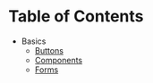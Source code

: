# Table of Contents

* Basics
  * [Buttons](buttons.md)
  * [Components](components.md)
  * [Forms](forms.md)
